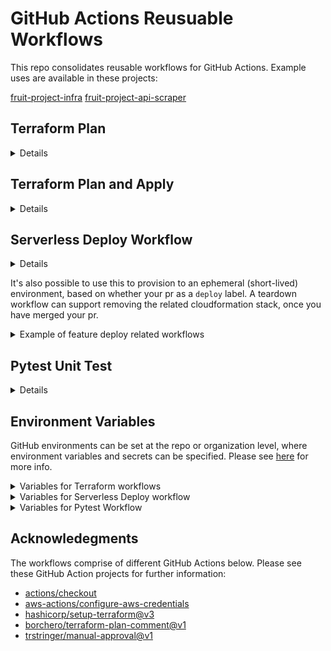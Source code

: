 # GitHub Actions Reusuable Workflows

This repo consolidates reusable workflows for GitHub Actions. Example uses are available in these projects:

[fruit-project-infra](https://github.com/KremzeeqOrg/fruit-project-infra)
[fruit-project-api-scraper](https://github.com/KremzeeqOrg/fruit-project-api-scraper)

## Terraform Plan

<details>

- [workflow](.github/workflows/terraform-plan.yml)
- Produces a Terraform Plan in relation to a target AWS account.

### Typical Workflow Use Case

This workflow should only be used in relation to a PRs raised against the main branch for your repo. When the Terraform plan is generated, it is added as a comment on your PR. With successive commits, these will be shown as edits upon the first comment posted for the PR.

<details>

<summary>Example GitHub Action Workflow Input Details</summary>

```

on:
  pull_request:
    branches:
      - main
    types: [opened, synchronize, reopened]

  terraform-plan:
    name: "Terraform Plan and Comment on PR"
    permissions:
      id-token: write
      contents: read
      pull-requests: write
    uses: KremzeeqOrg/gha-reusable-workflows/.github/workflows/terraform-plan.yml@main
    with:
      environment: dev
    secrets:
      aws-region: ${{ secrets.AWS_REGION }}
      aws-iam-role: ${{ secrets.DEV_AWS_ACCOUNT_ACCESS_ROLE }}
```

</details>
</details>

## Terraform Plan and Apply

<details>

- [workflow](.github/workflows/terraform-plan-and-apply.yml)
- Produces a Terraform Plan in relation to a target AWS account and raises an Issue in your GitHub repo where you are using the workflow.
- In relation to the Issue, you can add a comment to approve or reject the Terraform plan.
- This serves as an approval gate, where you do not need to manually create GitHub environments at your repo level in order to implement approval gate functionality.
- By default, the workflow will enter a polling state for 72 hours, until it times out, due to there being no approval/rejection.
- If the plan is approved, the workflow recommences and the Terraform plan is applied.

### Typical Workflow Use Case

This workflow could be used following a merge of a PR to the main branch of your repo. You could invoke using the workflow twice to deploy to a target dev and prod environments in AWS.

<details>

<summary>Example GitHub Action Workflow Input Details</summary>

```

jobs:
  tf-plan-and-apply-in-dev:
    name: Terraform Plan and Apply in Dev
    permissions:
      id-token: write
      issues: write
      contents: read
    uses: KremzeeqOrg/gha-reusable-workflows/.github/workflows/terraform-plan-and-apply.yml@main
    with:
      environment: dev
    secrets:
      aws-region: ${{ secrets.AWS_REGION }}
      aws-iam-role: ${{ secrets.DEV_AWS_ACCOUNT_ACCESS_ROLE }}

  tf-plan-and-apply-in-prod:
    name: Terraform Plan and Apply in Prod
    needs: tf-plan-and-apply-in-dev
    permissions:
      id-token: write
      issues: write
      contents: read
    uses: KremzeeqOrg/gha-reusable-workflows/.github/workflows/terraform-plan-and-apply.yml@main
    with:
      environment: prod
    secrets:
      aws-region: ${{ secrets.AWS_REGION }}
      aws-iam-role: ${{ secrets.PROD_AWS_ACCOUNT_ACCESS_ROLE }}

```

</details>
</details>

## Serverless Deploy Workflow

<details>
- [workflow](.github/workflows/serverless-deploy-workflow.yml)

Based on the environment (`feature`/`dev`/`prod`), the workflow implements a tagging strategy for Docker images, which are built and pushed to AWS ECR. If the environment is `dev`, the image is tagged with `latest` and is pushed to Docker Hub. If the environment is `prod`, this latest image is pulled from Docker Hub prior to deployment. All environments result in a serverless deploy to respective environments, specified as the `stage`. This results in a AWS Cloudformation stack being provisioned with resources as specified in the `serverless.yml` file, speciifed in the repo that calls the reusable workflow.

If you use this workflow, you will need to provision AWS ECR and Docker Hub repos with the same name as the `APP` e.g. `fruit-project-api-scraper`.

### Typical Workflow Use Cases

The resusable workflow can support a straightforward deployment to an environment.

<details>

<summary>Example GitHub Action Workflow Input Details</summary>

```
  serverless-deploy:
    name: Serverless Deploy
    permissions:
      id-token: write
      contents: read
    uses: KremzeeqOrg/gha-reusable-workflows/.github/workflows/serverless-deploy-workflow.yml
    with:
      environment: dev
    secrets:
      aws-region: ${{ secrets.AWS_REGION }}
      aws-iam-role: ${{ secrets.AWS_ACCOUNT_ACCESS_ROLE }}
      aws-account-id: ${{ secrets.AWS_ACCOUNT_ID }}
      dockerhub-username: ${{ secrets.DOCKERHUB_USERNAME }}
      dockerhub-token: ${{ secrets.DOCKERHUB_TOKEN }}
      serverless-access-key: ${{ secrets.SERVERLESS_ACCESS_KEY }}
```

</details>
</details>

It's also possible to use this to provision to an ephemeral (short-lived) environment, based on whether your pr as a `deploy` label. A teardown workflow can support removing the related cloudformation stack, once you have merged your pr.

<details>

<summary>Example of feature deploy related workflows</summary>

- [serverless feature deploy workflow](https://github.com/KremzeeqOrg/fruit-project-api-scraper/blob/main/.github/workflows/serverless-feature-workflow.yml)
- [serverless teardown workflow](https://github.com/KremzeeqOrg/fruit-project-api-scraper/blob/main/.github/workflows/serverless-feature-teardown.yml)

</details>

## Pytest Unit Test

<details>
- [workflow](.github/workflows/pytest-unit-test-workflow.yml)

This workflow can be used to run Pytest unit tests in relation to Python code.

### Typical Workflow Use Case

The Pytest reusable workflow can be used with a matrix, so that Pytests can run concurrently for each directory where tests are specified.

<details>

<summary>Example GitHub Action Workflow Input Details using matrix</summary>

```
jobs:
  pytest:
    name: Pytest
    permissions:
      contents: read
    strategy:
      matrix:
        test_file: ${{ fromJson('["api_mapping_manager", "record_manager", "scraper", "utils"]') }}
    uses: KremzeeqOrg/gha-reusable-workflows/.github/workflows/pytest-unit-test-workflow.yml@main
    with:
      environment: dev
      test_file: ${{ matrix.test_file }}
```

</details>
</details>

## Environment Variables

GitHub environments can be set at the repo or organization level, where environment variables and secrets can be specified. Please see [here](https://docs.github.com/en/actions/deployment/targeting-different-environments/using-environments-for-deployment#creating-an-environment) for more info.

<details>

<summary>Variables for Terraform workflows</summary>

In relation to your GitHub environment e.g. for `dev`/ `prod`, manually set the following variables:

| Variable               | Explanation                                                                                         |
| ---------------------- | --------------------------------------------------------------------------------------------------- |
| ENV                    | e.g. `dev` / `prod`                                                                                 |
| MINIMUM_APPROVALS\*    | Number of GitHub approvals needed for `terraform plan`                                              |
| TF_BACKEND_CONFIG_FILE | Backend configuration file for Terraform, required for `terraform init`, e.g. `backend-dev.tfvars`  |
| TF_PLAN_APPROVERS\*    | Specify GitHub user e.g. `user` or users e.g. `user1,user2`, who can approve Terraform Plan         |
| TF_VARS_FILE           | Configuration file for environment variables for Terraform. e.g. `tf-vars-dev.tfvars`               |
| TF_VERSION             | Terraform version e.g. run `terraform --version` to check what you're using locally e.g. 1.8.5      |
| TF_WORKING_DIR         | Directory where all terraform files are kept in relation to the root for your repo e.g. `terraform` |

- \* only required for Terraform Plan and Approve workflow

Ensure secrets are set for the following in your workflow. Check the example usage on this page.

| Variable     | Explanation                                                                                                                                                                                                                                                                                                                                                                                   |
| ------------ | --------------------------------------------------------------------------------------------------------------------------------------------------------------------------------------------------------------------------------------------------------------------------------------------------------------------------------------------------------------------------------------------- |
| aws-region   | Target AWS region e.g. `eu-west-2`                                                                                                                                                                                                                                                                                                                                                            |
| aws-iam-role | This is the arn for a AWS IAM role with a trust policy, which enables GitHub as a OIDC provider to assume the role with certain permissions. A policy should also be attached to the role, applying the pinciple of 'least privilige'. Please consult this [AWS blog](https://aws.amazon.com/blogs/security/use-iam-roles-to-connect-github-actions-to-actions-in-aws/) for further guidance. |

</details>

<details>

<summary>Variables for Serverless Deploy workflow</summary>

In relation to your GitHub environments e.g. for `feature`, `dev` and `prod`, manually set the following variables:

| Variable           | Explanation                                                       |
| ------------------ | ----------------------------------------------------------------- |
| APP                | App name. AWS ECR and Docker Hub repos should have the same name. |
| ENV                | `feature` / `dev` / `prod`                                        |
| NODE_VERSION       | Node version. e.g. 20                                             |
| SERVERLESS_VERSION | Serverless framework version e.g. > 3.38.0                        |

Ensure secrets are set for the following in your workflow. Check the example usage on this page.

| Variable              | Explanation                                                                                                                                                                                                                                                                                                                                                                                   |
| --------------------- | --------------------------------------------------------------------------------------------------------------------------------------------------------------------------------------------------------------------------------------------------------------------------------------------------------------------------------------------------------------------------------------------- |
| aws-region            | Target AWS region e.g. `eu-west-2`                                                                                                                                                                                                                                                                                                                                                            |
| aws-iam-role          | This is the arn for a AWS IAM role with a trust policy, which enables GitHub as a OIDC provider to assume the role with certain permissions. A policy should also be attached to the role, applying the pinciple of 'least privilige'. Please consult this [AWS blog](https://aws.amazon.com/blogs/security/use-iam-roles-to-connect-github-actions-to-actions-in-aws/) for further guidance. |
| dockerhub-username    | Username for Docker Hub                                                                                                                                                                                                                                                                                                                                                                       |
| dockerhub-token       | Docker Hub token                                                                                                                                                                                                                                                                                                                                                                              |
| serverless-access-key | Serverless Framework access key                                                                                                                                                                                                                                                                                                                                                               |

</details>

<details>

<summary>Variables for Pytest Workflow</summary>

| Variable        | Explanation                                                                                                                                                                        |
| --------------- | ---------------------------------------------------------------------------------------------------------------------------------------------------------------------------------- |
| PYTHON_VERSION  | e.g. 3.10                                                                                                                                                                          |
| PYTEST_TEST_DIR | e.g. `src/tests`                                                                                                                                                                   |
| test_file       | This variable has to be directly specified in the workflow which calls the reusable workflow e.g. ${{ fromJson('["api_mapping_manager", "record_manager", "scraper", "utils"]') }} |

</details>

## Acknowledegments

The workflows comprise of different GitHub Actions below. Please see these GitHub Action projects for further information:

- [actions/checkout](https://github.com/actions/checkout)
- [aws-actions/configure-aws-credentials](https://github.com/aws-actions/configure-aws-credentials)
- [hashicorp/setup-terraform@v3](https://github.com/hashicorp/setup-terraform)
- [borchero/terraform-plan-comment@v1](https://github.com/borchero/terraform-plan-comment)
- [trstringer/manual-approval@v1](https://github.com/trstringer/manual-approval)
